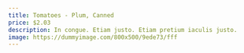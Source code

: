 ```yaml
---
title: Tomatoes - Plum, Canned
price: $2.03
description: In congue. Etiam justo. Etiam pretium iaculis justo.
image: https://dummyimage.com/800x500/9ede73/fff
---
```


